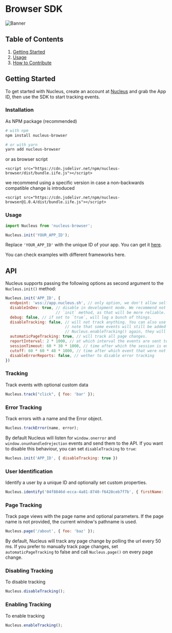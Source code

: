 # Browser SDK

![Banner](https://intriguing-lemonade-efa.notion.site/image/https%3A%2F%2Fs3-us-west-2.amazonaws.com%2Fsecure.notion-static.com%2Fb00319ab-5801-40dc-b0f4-5de683b11d61%2Fgithub\_browser\_sdk\_banner.jpg?id=9fabfb89-61d3-4d87-97ff-ef88c9bd8947\&table=block)

## Table of Contents

1. [Getting Started](broken-reference)
2. [Usage](broken-reference)
3. [How to Contribute](broken-reference)

## Getting Started

To get started with Nucleus, create an account at [Nucleus](https://dash.nucleus.sh/login) and grab the App ID, then use the SDK to start tracking events.

### Installation

As NPM package (recommended)

```bash
# with npm
npm install nucleus-browser

# or with yarn
yarn add nucleus-browser
```

or as browser script

```
<script src="https://cdn.jsdelivr.net/npm/nucleus-browser/dist/bundle.iife.js"></script>
```

we recommend using a specific version in case a non-backwards compatible change is introduced

```
<script src="https://cdn.jsdelivr.net/npm/nucleus-browser@1.0.4/dist/bundle.iife.js"></script>
```

### Usage

```javascript
import Nucleus from 'nucleus-browser';

Nucleus.init('YOUR_APP_ID');
```

Replace `'YOUR_APP_ID'` with the unique ID of your app. You can get it [here](https://dash.nucleus.sh/account).

You can check examples with different frameworks here.

## API

Nucleus supports passing the following options as second argument to the `Nucleus.init()` method:

```js
Nucleus.init('APP_ID', {
  endpoint: 'wss://app.nucleus.sh', // only option, we don't allow self hosting yet :(
  disableInDev: true, // disable in development mode. We recommend not to call
                      // `init` method, as that will be more reliable.
  debug: false, // if set to `true`, will log a bunch of things.
  disableTracking: false, // will not track anything. You can also use `Nucleus.disableTracking()`.
                          // note that some events will still be added to the queue, so if you call
                          // Nucleus.enableTracking() again, they will be sent to the server.
  automaticPageTracking: true, // will track all page changes.
  reportInterval: 2 * 1000, // at which interval the events are sent to the server.
  sessionTimeout: 60 * 30 * 1000, // time after which the session is ended
  cutoff: 60 * 60 * 48 * 1000, // time after which event that were not sent yet are deleted
  disableErrorReports: false, // wether to disable error tracking
})
```

### Tracking

Track events with optional custom data

```javascript
Nucleus.track("click", { foo: 'bar' });
```

### Error Tracking

Track errors with a name and the Error object.

```javascript
Nucleus.trackError(name, error);
```

By default Nucleus will listen for `window.onerror` and `window.onunhandledrejection` events and send them to the API. If you want to disable this behaviour, you can set `disableTracking` to `true`:

```js
Nucleus.init('APP_ID', { disableTracking: true })
```

### User Identification

Identify a user by a unique ID and optionally set custom properties.

```javascript
Nucleus.identify('04f8846d-ecca-4a81-8740-f6428ceb7f7b', { firstName: 'Brendan', lastName: 'Eich' });
```

### Page Tracking

Track page views with the page name and optional parameters. If the page name is not provided, the current window's pathname is used.

```javascript
Nucleus.page('/about', { foo: 'baz' });
```

By default, Nucleus will track any page change by polling the url every 50 ms. If you prefer to manually track page changes, set `automaticPageTracking` to false and call `Nucleus.page()` on every page change.

### Disabling Tracking

To disable tracking

```javascript
Nucleus.disableTracking();
```

### Enabling Tracking

To enable tracking

```javascript
Nucleus.enableTracking();
```
